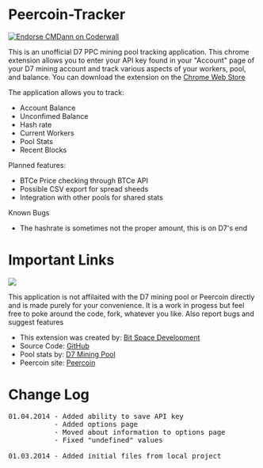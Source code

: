 Peercoin-Tracker
================
<a href="https://coderwall.com/cmdann"><img alt="Endorse CMDann on Coderwall" src="https://api.coderwall.com/cmdann/endorsecount.png" /></a>

<p>This is an unofficial D7 PPC mining pool tracking application. This chrome extension allows you to enter your API key found in your "Account" page of your D7 mining account and track various aspects of your workers, pool, and balance. You can download the extension on the <a href="https://chrome.google.com/webstore/detail/peercoin-tracker/caonhpnbaplpepiddbiboolpmacjphjf">Chrome Web Store</a></p>
<p>The application allows you to track:</p>
<ul>
	<li>Account Balance</li>
	<li>Unconfimed Balance</li>
	<li>Hash rate</li>
	<li>Current Workers</li>
	<li>Pool Stats</li>
	<li>Recent Blocks</li>
</ul>

<p>Planned features:</p>
<ul>
	<li>BTCe Price checking through BTCe API</li>
	<li>Possible CSV export for spread sheeds</li>
	<li>Integration with other pools for shared stats</li>
</ul>

<p>Known Bugs</p>
<ul>
	<li>The hashrate is sometimes not the proper amount, this is on D7's end</li>
</ul>

Important Links
===============

<img src="http://cmdann.ca/wp-content/themes/CMDannWPTheme2/images/object973716115.png">

<p>This application is not affilaited with the D7 mining pool or Peercoin directly and is made purely for your convenience. It is a work in progess but feel free to poke around the code, fork, whatever you like. Also report bugs and suggest features</p>
<ul>
	<li>This extension was created by: <a class="ext" href="http://bitspacedevelopment.com/">Bit Space Development</a></li>
	<li>Source Code: <a class="ext" href="https://github.com/CMDann/Peercoin-Tracker">GitHub</a></li>
	<li>Pool stats by: <a class="ext" href="https://ppcoin.d7.lt">D7 Mining Pool</a></li>
	<li>Peercoin site: <a class="ext" href="http://peercoin.net/">Peercoin</a></li>
</ul>

Change Log
==========
<pre>
01.04.2014 - Added ability to save API key
           - Added options page
           - Moved about information to options page
           - Fixed "undefined" values

01.03.2014 - Added initial files from local project
</pre>
